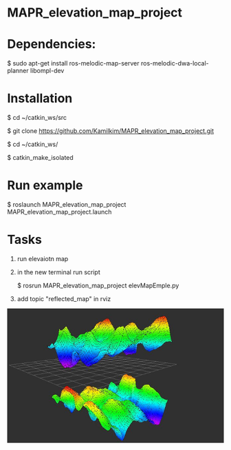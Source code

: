 # MAPR_elevation_map_project

# Dependencies:

$ sudo apt-get install ros-melodic-map-server ros-melodic-dwa-local-planner libompl-dev

# Installation

$ cd ~/catkin_ws/src

$ git clone https://github.com/Kamilkim/MAPR_elevation_map_project.git

$ cd ~/catkin_ws/

$ catkin_make_isolated

# Run example

$ roslaunch MAPR_elevation_map_project MAPR_elevation_map_project.launch

# Tasks

1. run elevaiotn map

2. in the new terminal run script 

    $ rosrun MAPR_elevation_map_project elevMapEmple.py

3. add topic "reflected_map" in rviz

![Mapa](https://github.com/Kamilkim/MAPR_elevation_map_project/blob/master/doc/Elevation_map.JPG)
